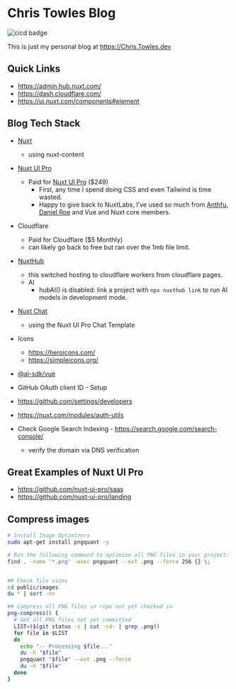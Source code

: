 # Chris Towles Blog

![cicd badge](https://github.com/ChrisTowles/blog/actions/workflows/ci.yml/badge.svg?branch=main)

This is just my personal blog at <https://Chris.Towles.dev>

## Quick Links

- https://admin.hub.nuxt.com/
- https://dash.cloudflare.com/
- https://ui.nuxt.com/components#element

## Blog Tech Stack

- [Nuxt](https://nuxtjs.org/)
  - using nuxt-content
- [Nuxt UI Pro](https://ui.nuxt.com/)
  - Paid for [Nuxt UI Pro](https://ui.nuxt.com/) ($249)
    - First, any time I spend doing CSS and even Tailwind is time wasted.
    - Happy to give back to NuxtLabs, I've used so much from [Anthfu](https://github.com/antfu), [Daniel Roe](https://github.com/danielroe) and Vue and Nuxt core members.
- Cloudflare
  - Paid for Cloudflare ($5 Monthly)
  - can likely go back to free but ran over the 1mb file limit.
- [NuxtHub](https://hub.nuxt.com/)
  - this switched hosting to cloudflare workers from cloudflare pages.
  - AI
    - hubAI() is disabled: link a project with `npx nuxthub link` to run AI models in development mode.
- [Nuxt Chat](https://github.com/nuxt-ui-pro/chat)
  - using the Nuxt UI Pro Chat Template
- Icons
  - <https://heroicons.com/>
  - <https://simpleicons.org/>


- [@ai-sdk/vue](https://sdk.vercel.ai/docs/getting-started/nuxt)

- GitHub OAuth client ID - Setup 
 - https://github.com/settings/developers
 - https://nuxt.com/modules/auth-utils


- Check Google Search Indexing - <https://search.google.com/search-console/>
  - verify the domain via DNS verification

## Great Examples of Nuxt UI Pro

- <https://github.com/nuxt-ui-pro/saas>
- <https://github.com/nuxt-ui-pro/landing>


## Compress images

```bash
# Install Image Optimizers
sudo apt-get install pngquant -y

# Run the following command to optimize all PNG files in your project:
find . -name '*.png' -exec pngquant --ext .png --force 256 {} \;


## Check file sizes
cd public/images
du * | sort -nr

## Compress all PNG files in repo not yet checked in
png-compress() {
  # Get all PNG files not yet committed
  LIST=($(git status -s | cut -c4- | grep .png))
  for file in $LIST
  do
    echo "-- Processing $file..."
    du -h "$file"
    pngquant "$file" --ext .png --force
    du -h "$file"
  done
}

```
